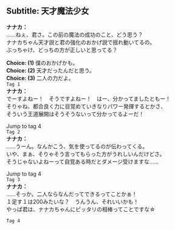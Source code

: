 # 

  
## Subtitle: 天才魔法少女
  
**ナナカ：**  
……ねぇ、君さ。この前の魔法の成功のこと、どう思う？  
ナナカちゃん天才説と君の強化のおかげ説で揺れ動いてるの。  
ぶっちゃけ、どっちの方が正しいと思ってる？  
  
**Choice: (1)**  僕のおかげかも。  
**Choice: (2)**  天才だったんだと思う。  
**Choice: (3)**  二人の力だよ。  
`Tag 1`  
**ナナカ：**  
でーすよねー！　そうですよねー！　はー、分かってましたともー！  
そりゃね、都合良く力に目覚めていきなりパワー発揮するとかさ、  
そういう王道展開はそうそうないって分かってるよーだ！  
  
Jump to tag 4  
`Tag 2`  
**ナナカ：**  
……うーん。なんかこう、気を使ってるのが伝わってくる。  
いや、まぁ、そりゃそう言ってもらった方がうれしいんだけどさ。  
そうじゃないよねーって自覚ある時だとダメージ受けますな……  
  
Jump to tag 4  
`Tag 3`  
**ナナカ：**  
……そっか。二人ならなんだってできるってことかぁ！  
１足す１は200みたいな？　うんうん、それいいかも！  
やっぱ君は、ナナカちゃんにピッタリの相棒ってことですな☆  
  
`Tag 4`  
